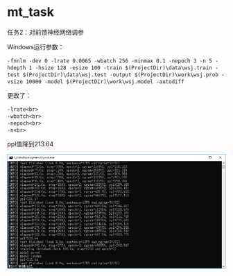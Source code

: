 # mt_task
任务2：对前馈神经网络调参

Windows运行参数：<br>
```
-fnnlm -dev 0 -lrate 0.0065 -wbatch 256 -minmax 0.1 -nepoch 3 -n 5 -hdepth 1 -hsize 128 -esize 100 -train $(ProjectDir)\data\wsj.train -test $(ProjectDir)\data\wsj.test -output $(ProjectDir)\work\wsj.prob -vsize 10000 -model $(ProjectDir)\work\wsj.model -autodiff
```

更改了：<br>
```
-lrate<br>
-wbatch<br>
-nepoch<br>
-n<br>
```
ppl值降到213.64

![image](https://github.com/zhaoxf4/mt_task/blob/master/images/result.png)
